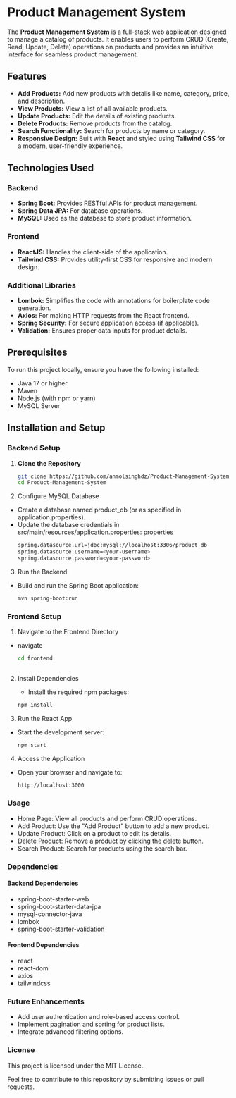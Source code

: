 # Product Management System

The **Product Management System** is a full-stack web application designed to manage a catalog of products. It enables users to perform CRUD (Create, Read, Update, Delete) operations on products and provides an intuitive interface for seamless product management. 

## Features

- **Add Products:** Add new products with details like name, category, price, and description.
- **View Products:** View a list of all available products.
- **Update Products:** Edit the details of existing products.
- **Delete Products:** Remove products from the catalog.
- **Search Functionality:** Search for products by name or category.
- **Responsive Design:** Built with **React** and styled using **Tailwind CSS** for a modern, user-friendly experience.

## Technologies Used

### Backend
- **Spring Boot:** Provides RESTful APIs for product management.
- **Spring Data JPA:** For database operations.
- **MySQL:** Used as the database to store product information.

### Frontend
- **ReactJS:** Handles the client-side of the application.
- **Tailwind CSS:** Provides utility-first CSS for responsive and modern design.

### Additional Libraries
- **Lombok:** Simplifies the code with annotations for boilerplate code generation.
- **Axios:** For making HTTP requests from the React frontend.
- **Spring Security:** For secure application access (if applicable).
- **Validation:** Ensures proper data inputs for product details.

## Prerequisites

To run this project locally, ensure you have the following installed:
- Java 17 or higher
- Maven
- Node.js (with npm or yarn)
- MySQL Server

## Installation and Setup

### Backend Setup

1. **Clone the Repository**
   ```bash
   git clone https://github.com/anmolsinghdz/Product-Management-System.git
   cd Product-Management-System
2. Configure MySQL Database

- Create a database named product_db (or as specified in application.properties).
- Update the database credentials in src/main/resources/application.properties:
  properties
  ```bash
  spring.datasource.url=jdbc:mysql://localhost:3306/product_db
  spring.datasource.username=<your-username>
  spring.datasource.password=<your-password>
3. Run the Backend

- Build and run the Spring Boot application:
  ```bash
  mvn spring-boot:run

### Frontend Setup
1. Navigate to the Frontend Directory
  - navigate
    ```bash
    cd frontend
  
2. Install Dependencies

   - Install the required npm packages:
    ```bash
    npm install
3. Run the React App

  - Start the development server:
    ```bash
    npm start
4. Access the Application

  - Open your browser and navigate to:
    ```bash
    http://localhost:3000

### Usage
- Home Page: View all products and perform CRUD operations.
- Add Product: Use the "Add Product" button to add a new product.
- Update Product: Click on a product to edit its details.
- Delete Product: Remove a product by clicking the delete button.
- Search Product: Search for products using the search bar.


### Dependencies
#### Backend Dependencies
- spring-boot-starter-web
- spring-boot-starter-data-jpa
- mysql-connector-java
- lombok
- spring-boot-starter-validation
#### Frontend Dependencies
- react
- react-dom
- axios
- tailwindcss

### Future Enhancements
- Add user authentication and role-based access control.
- Implement pagination and sorting for product lists.
- Integrate advanced filtering options.

### License
This project is licensed under the MIT License.

Feel free to contribute to this repository by submitting issues or pull requests.
